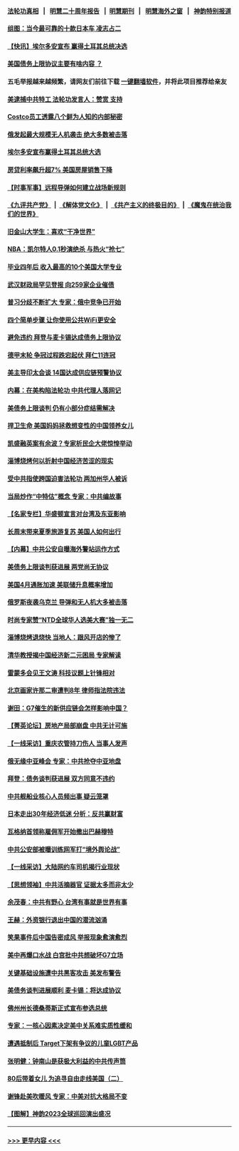 #### [法轮功真相](https://github.com/gfw-breaker/truth/blob/master/README.md?t=0) &nbsp;&nbsp;|&nbsp;&nbsp; [明慧二十周年报告](https://github.com/gfw-breaker/mh-reports/blob/master/README.md?t=0) &nbsp;&nbsp;|&nbsp;&nbsp;[明慧期刊](https://github.com/gfw-breaker/mh-qikan) &nbsp;&nbsp;|&nbsp;&nbsp; [明慧海外之窗](https://github.com/gfw-breaker/mh-news/blob/master/README.md?t=0) &nbsp;&nbsp;|&nbsp;&nbsp; [神韵特别报道](https://github.com/gfw-breaker/mh-news/blob/master/shenyun.md?t=0)
#### [组图：当今最可靠的十款日本车 凌志占二](../pages/nf4514/n14002188.md?t=05291543) 
#### [【快讯】埃尔多安宣布 赢得土耳其总统决选](../pages/nf4514/n14005435.md?t=05291543) 
#### [美国债务上限协议主要有啥内容 ？](../pages/nf4514/n14005341.md?t=05291543) 
#### 五毛举报越来越频繁，请网友们前往下载 [一键翻墙软件](https://github.com/gfw-breaker/ssr-accounts)，并将此项目推荐给亲友
#### [美逮捕中共特工 法轮功发言人：赞赏 支持](../pages/nf4514/n14005107.md?t=05291543) 
#### [Costco员工透露八个鲜为人知的内部秘密](../pages/nf4514/n14003490.md?t=05291543) 
#### [俄发起最大规模无人机袭击 绝大多数被击落](../pages/nf4514/n14005303.md?t=05291543) 
#### [埃尔多安宣布赢得土耳其总统大选](../pages/nf4514/n14005387.md?t=05291543) 
#### [房贷利率飙升超7% 美国房屋销售下降](../pages/nf4514/n14004914.md?t=05291543) 
#### [【时事军事】远程导弹如何建立战场新规则](../pages/nf4514/n14005284.md?t=05291543) 
#### [《九评共产党》](https://github.com/begood0513/9ping.md/blob/master/README.md) &nbsp;|&nbsp; [《解体党文化》](../../../../jtdwh.md/blob/master/README.md)  &nbsp;|&nbsp; [《共产主义的终极目的》](../../../../gczydzjmd.md/blob/master/README.md) &nbsp;|&nbsp; [《魔鬼在统治我们的世界》](../../../../mgztzwmdsj.md/blob/master/README.md) 
#### [旧金山大学生：喜欢“干净世界”](../pages/nf4514/n14001603.md?t=05291543) 
#### [NBA：凯尔特人0.1秒演绝杀 与热火“抢七”](../pages/nf4514/n14005151.md?t=05291543) 
#### [毕业四年后 收入最高的10个美国大学专业](../pages/nf4514/n14004229.md?t=05291543) 
#### [武汉财政局罕见登报 向259家企业催债](../pages/nf4514/n14005218.md?t=05291543) 
#### [普习分歧不断扩大 专家：俄中竞争已开始](../pages/nf4514/n14005128.md?t=05291543) 
#### [四个简单步骤 让你使用公共WiFi更安全](../pages/nf4514/n13997834.md?t=05291543) 
#### [避免违约 拜登与麦卡锡达成债务上限协议](../pages/nf4514/n14005111.md?t=05291543) 
#### [德甲末轮 争冠过程跌宕起伏 拜仁11连冠](../pages/nf4514/n14005138.md?t=05291543) 
#### [美主导印太会谈 14国达成供应链预警协议](../pages/nf4514/n14005100.md?t=05291543) 
#### [内幕：在美构陷法轮功 中共代理人落网记](../pages/nf4514/n14005083.md?t=05291543) 
#### [美债务上限谈判 仍有小部分症结需解决](../pages/nf4514/n14005079.md?t=05291543) 
#### [捍卫生命 美国妈妈拯救想变性的中国领养女儿](../pages/nf4514/n14005063.md?t=05291543) 
#### [凯盛融英案有余波？专家析民企大佬惊惶举动](../pages/nf4514/n14004234.md?t=05291543) 
#### [淄博烧烤何以折射中国经济苦涩的现实](../pages/nf4514/n14004808.md?t=05291543) 
#### [受中共指使跨国迫害法轮功 两加州华人被诉](../pages/nf4514/n14004778.md?t=05291543) 
#### [当局炒作“中特估”概念 专家：中共编故事](../pages/nf4514/n14004802.md?t=05291543) 
#### [【名家专栏】华盛顿宣言对台湾及东亚影响](../pages/nf4514/n14003915.md?t=05291543) 
#### [长周末带来夏季旅游复苏 美国人如何出行](../pages/nf4514/n14004733.md?t=05291543) 
#### [【内幕】中共公安自曝海外警站运作方式](../pages/nf4514/n14003947.md?t=05291543) 
#### [美债务上限谈判获进展 两党尚无协议](../pages/nf4514/n14004682.md?t=05291543) 
#### [美国4月通胀加速 美联储升息概率增加](../pages/nf4514/n14004655.md?t=05291543) 
#### [俄罗斯夜袭乌克兰 导弹和无人机大多被击落](../pages/nf4514/n14004495.md?t=05291543) 
#### [时尚专家赞“NTD全球华人选美大赛”独一无二](../pages/nf4514/n14004694.md?t=05291543) 
#### [淄博烧烤退烧快 当地人：跟风开店的惨了](../pages/nf4514/n14004367.md?t=05291543) 
#### [清华教授揭中国经济新二元困局 专家解读](../pages/nf4514/n14004185.md?t=05291543) 
#### [雷蒙多会见王文涛 科技议题上针锋相对](../pages/nf4514/n14004189.md?t=05291543) 
#### [北京画家许那二审遭判8年 律师指法院违法](../pages/nf4514/n14004182.md?t=05291543) 
#### [谢田：G7催生的新供应链会怎样影响中国？](../pages/nf4514/n14004195.md?t=05291543) 
#### [【菁英论坛】房地产局部崩盘 中共无计可施](../pages/nf4514/n14004131.md?t=05291543) 
#### [【一线采访】重庆农管持刀伤人 当事人发声](../pages/nf4514/n14003843.md?t=05291543) 
#### [俄无缘中亚峰会 专家：中共抢夺中亚地盘](../pages/nf4514/n14003774.md?t=05291543) 
#### [拜登：债务谈判获进展 双方同意不违约](../pages/nf4514/n14003944.md?t=05291543) 
#### [中共舰船业核心人员频出事 疑云笼罩](../pages/nf4514/n14003729.md?t=05291543) 
#### [日本走出30年经济低迷 分析：反共赢财富](../pages/nf4514/n14003724.md?t=05291543) 
#### [瓦格纳首领称雇佣军开始撤出巴赫穆特](../pages/nf4514/n14003844.md?t=05291543) 
#### [中共公安部被曝训练网军打“境外舆论战”](../pages/nf4514/n14003639.md?t=05291543) 
#### [【一线采访】大陆网约车司机揭行业现状](../pages/nf4514/n14003678.md?t=05291543) 
#### [【思想领袖】中共活摘器官 证据太多而非太少](../pages/nf4514/n13997738.md?t=05291543) 
#### [余茂春：中共有野心 台湾有事就是世界有事](../pages/nf4514/n14003341.md?t=05291543) 
#### [王赫：外资银行退出中国的潜流汹涌](../pages/nf4514/n14003456.md?t=05291543) 
#### [笑果事件后中国告密成风 举报现象愈演愈烈](../pages/nf4514/n14003702.md?t=05291543) 
#### [美中再爆口水战 白宫批中共想破坏G7立场](../pages/nf4514/n14003380.md?t=05291543) 
#### [关键基础设施遭中共黑客攻击 美发布警告](../pages/nf4514/n14003389.md?t=05291543) 
#### [美债务谈判进展顺利 麦卡锡：将达成协议](../pages/nf4514/n14003231.md?t=05291543) 
#### [佛州州长德桑蒂斯正式宣布参选总统](../pages/nf4514/n14003383.md?t=05291543) 
#### [专家：一核心因素决定美中关系难实质性缓和](../pages/nf4514/n14003322.md?t=05291543) 
#### [遭遇抵制后 Target下架有争议的儿童LGBT产品](../pages/nf4514/n14003283.md?t=05291543) 
#### [张明健：钟南山是获极大利益的中共传声筒](../pages/nf4514/n14003265.md?t=05291543) 
#### [80后带着女儿 为追寻自由走线美国（二）](../pages/nf4514/n14002930.md?t=05291543) 
#### [谢锋赴美吹暖风 专家：中美对抗大格局不变](../pages/nf4514/n14003106.md?t=05291543) 
#### [【图解】神韵2023全球巡回演出盛况](../pages/nf4514/n14002549.md?t=05291543) 

----
#### [ >>> 更早内容 <<< ](../indexes/nf4514-earlier.md)
